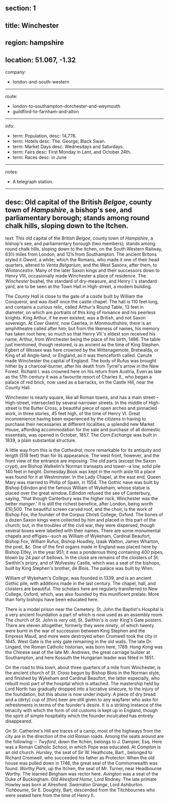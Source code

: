 ﻿section: 1
----
title: Winchester
----
region: hampshire
----
location: 51.067, -1.32
----
company:
- london-and-south-western
----
route:
- london-to-southampton-dorchester-and-weymouth
- guildford-to-farnham-and-alton
----
info:
- term: Population,
  desc: 14,776.
- term: Hotels
  desc: The. George; Black Swan.
- term: Market Days
  desc: Wednesdays and Saturdays.
- term: Fairs
  desc: First Monday in Lent, and October 24th.
- term: Races
  desc: in June
----
notes:
- A telegraph station.
----
desc: Old capital of the British *Belgoe*, county town of *Hampshire*, a bishop's see, and parliamentary borough; stands among round chalk hills, sloping down to the Itchen.
----
text: This old capital of the British *Belgoe*, county town of *Hampshire*, a bishop's see, and parliamentary borough (two members); stands among round chalk hills, sloping down to the Itchen, on the South Western Railway, 63½ miles from London, and 12¼ from Southampton. The ancient Britons styled it *Gwent*, a white; which the Romans, who made it one of their head quarters, altered to *Venta Belgarium*, and the West Saxons, after them, to *Wintancestre*. Many of the later Saxon kings and their successors down to Henry VIII, occasionally made Winchester a place of residence. The *Winchester* bushel, the standard of dry-measure, and Henry I.'s standard yard, are to be seen at the Town Hall in High-street, a modem building.

The *County Hall* is close to the gate of a *castle* built by William the Conqueror, and was itself once the castle chapel. The hall is 110 feet long, and contains a curious relic, called Arthur's Round Table, 13 feet in diameter, on which are portraits of this king of romance and his peerless knights. King Arthur, if he ever existed, was a British, and not Saxon sovereign. At *Caer Gwent*, now Caerlea, in Monmouthshire, there is an amphitheatre called after him; but from the likeness of names, his memory has taken root here; so much so that Henry VII.'s eldest son received his name, Arthur, from Winchester being the place of his birth, 1486. The table just mentioned, though restored, is as ancient as the time of King Stephen. Egbert of Wessex was here crowned by the Wittenagemote, Bretwalda, or King of all Angle-land, or England, as it was thenceforth called. Canute made Winchester the capital of England. The body of Rufus was brought hither by a charcoal-burner, after his death from Tyrrel's arrow in the New Forest. Richard I. was crowned here on his return from Austria, Even as late as the 17th century it was a favourite resort of Charles II., who began a palace of red brick, now used as a barracks, on the Castle Hill, near the County Hall.

Winchester is nearly square, like all Roman towns, and has a main street--High-street, intersected by several narrower streets. In the middle of High-street is the Butter Cross, a beautiful piece of open arches and pinnacled work, in three stories, 45 feet high, of the time of Henry VI. Great inconvenience having been experienced by the citizens in having to purchase their necessaries at different localities, a splendid new Market House, affording accommodation for the sale and purchase of all domestic essentials, was opened in October, 1857. The *Corn Exchange* was built in 1839, a plain substantial structure.

A little way from this is the *Cathedral*, more remarkable for its antiquity and length (518 feet) than for its appearance. The west front, however, and the front view of the entrance are imposing. The old parts (except the Saxon crypt), are Bishop Walkelin's Norman transepts and tower--a low, solid pile 140 feet in height. Domesday Book was kept in the north aisle till a place was found for it at Westminster. In the Lady Chapel, at the east end, Queen Mary was married to Philip of Spain, in 1554. The Gothic nave was built by Bishop Edindon and the famous William of Wykeham, whose statue is placed over the great window. Edindon refused the see of Canterbury, saying, "that though Canterbury was the higher *rack*, Winchester was the better *manger*.' It is still the richest benefice, after London, being worth £10,500. The beautiful screen carved roof, and the choir, is the work of Bishop Fox, the founder of the Corpus Christi College, Oxford. The bones of a dozen Saxon kings were collected by him and placed in this part of the church; but, in the troubles of the civil war, they were dispersed, though several boxes were labelled with their names. There are some monumental chapels and effigies--such as William of Wykeham, Cardinal Beaufort, Bishop Fox, William Rufus, Bishop Hoadley, Izaak Walton, James Wharton, the poet, &c. One of the first organs made in England was placed here by Bishop Elfey, in the year 951; it was a ponderous thing containing 400 pipes, blown by 24 pair of bellows. In the close are remains of the cloisters of St. Swithin's priory, and of Wolvesley Castle, which was a seat of the bishops, built by King Stephen's brother, de Blois. The palace was built by Wren.

William of Wykeham's *College*, was founded in 1339, and is an ancient Gothic pile, with additions made in the last century. The chapel, hall, and cloisters are beautiful. The scholars here are regularly transferred to New College, Oxford, which, was also founded by this munificent prelate. More than forty bishops have been educated here.

There is a model prison near the Cemetery. St. John the Baptist's Hospital is a very ancient foundation a part of which is now used as an assembly room. The church of St. John is very old, St. Swithin's is over King's Gate postern. There are eleven altogether, formerly they were *ninety*, of which twenty were burnt in the war of succession between King Stephen and the Empress Maud, and more were destroyed when Cromwell took the city in 1645. West Gate is the only gate remaining in the old walls. The late Dr. Lingard, the Roman Catholic historian, was born here, 1769. *Hong Kong* was the Chinese  seat of the late Mr. Andrews, the great carriage builder at Southampton, and here Kossuth the Hungarian leader was fêted in 1851.

On the road to this town, about three quarters of a mile from Winchester, is the ancient church of *St. Cross* begun by Bishop Blois in the Norman style, and finished by Wykeham and Cardinal Beaufort, the latter especially, who rebuilt most part of the hospital which is attached. The mastership held by Lord North has gradually dropped into a lucrative sinecure, to the injury of the foundation, but this abuse is now under inquiry. A piece of dry bread and a (dirty) cup of (thin) beer are still given to any wayfarer who asks for refreshments in terms of the founder's desire. It is a striking instance of the tenacity with which the form of old customs is kept up in England, though the spirit of simple hospitality which the founder inculcated has entirely disappeared.

On St. Catherine's Hill are traces of a camp; most of the highways from the city are in the direction of the old Roman roads. Among the seats around are the following:-- *Twyford*, down the Itchen, belongs to J. Dampier, Esq. Here was a Roman Catholic School, in which Pope was educated. At *Compton* is an old church. *Hursley*, the seat of Sir W. Heathcote, Bart., belonged to Richard Cromwell, who succeeded his father as Protector. When the old house was pulled down in 1746, the great seal of the Commonwealth was found. *Worthy Park*, up the Itchen, the seat of Mr. Turner, near Headbourne Worthy. The learned Bingham was rector here. *Avington* was a seat of the Duke of Buckingham. *Old Alresford Home*, Lord Rodney. The late primate Howley was born at Alresford. *Swarraton Grange*, Lord Ashburton. *Tichboume*, Sir E. Doughty, Bart, descended from the Titchbournes who were seated here from the time of Henry II.
